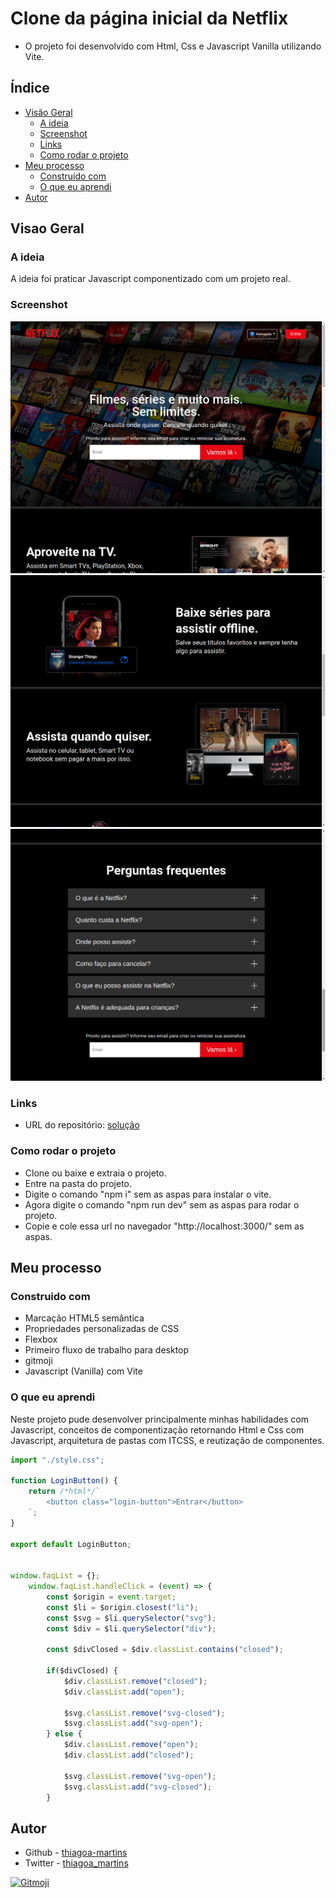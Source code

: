# Clone da página inicial da Netflix

- O projeto foi desenvolvido com Html, Css e Javascript Vanilla utilizando Vite.

## Índice

- [Visão Geral](#visao-geral)
  - [A ideia](#a-ideia)
  - [Screenshot](#screenshot)
  - [Links](#links)
  - [Como rodar o projeto](#como-rodar-o-projeto)
- [Meu processo](#meu-processo)
  - [Construído com](#construido-com)
  - [O que eu aprendi](#o-que-eu-aprendi)
- [Autor](#autor)

## Visao Geral

### A ideia

A ideia foi praticar Javascript componentizado com um projeto real.

### Screenshot

![](./src/images/home.png)
![](./src/images/cards.png)
![](./src/images/answers.png)

### Links

- URL do repositório: [solução](https://github.com/thiagoa-martins/netflix-clone)

### Como rodar o projeto

- Clone ou baixe e extraia o projeto.
- Entre na pasta do projeto.
- Digite o comando "npm i" sem as aspas para instalar o vite.
- Agora digite o comando "npm run dev" sem as aspas para rodar o projeto.
- Copie e cole essa url no navegador "http://localhost:3000/" sem as aspas.

## Meu processo

### Construido com

- Marcação HTML5 semântica
- Propriedades personalizadas de CSS
- Flexbox
- Primeiro fluxo de trabalho para desktop
- gitmoji
- Javascript (Vanilla) com Vite


### O que eu aprendi

Neste projeto pude desenvolver principalmente minhas habilidades com Javascript, conceitos de componentização retornando Html e Css com Javascript, arquitetura de pastas com ITCSS, e reutização de componentes.

```js
import "./style.css";

function LoginButton() {
    return /*html*/`
        <button class="login-button">Entrar</button>
    `;
}

export default LoginButton;


window.faqList = {};
    window.faqList.handleClick = (event) => {
        const $origin = event.target;
        const $li = $origin.closest("li");
        const $svg = $li.querySelector("svg");
        const $div = $li.querySelector("div");

        const $divClosed = $div.classList.contains("closed");

        if($divClosed) {
            $div.classList.remove("closed");
            $div.classList.add("open");

            $svg.classList.remove("svg-closed");
            $svg.classList.add("svg-open");
        } else {
            $div.classList.remove("open");
            $div.classList.add("closed");

            $svg.classList.remove("svg-open");
            $svg.classList.add("svg-closed");
        }
```

## Autor

- Github - [thiagoa-martins](https://github.com/thiagoa-martins)
- Twitter - [thiagoa_martins](https://www.twitter.com/thiagoa_martins)

<a href="https://gitmoji.dev">
  <img src="https://img.shields.io/badge/gitmoji-%20😜%20😍-FFDD67.svg?style=flat-square" alt="Gitmoji">
</a>


